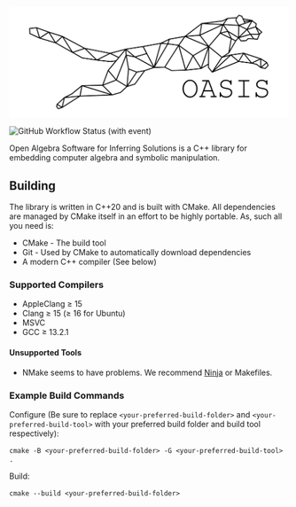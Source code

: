 ![OASIS Big Cat Logo](docs/Big%20Cat%20Large.png)

![GitHub Workflow Status (with event)](https://img.shields.io/github/actions/workflow/status/matthew-mccall/oasis/cmake-multi-platform.yml)

Open Algebra Software for Inferring Solutions is a C++ library for embedding computer algebra and symbolic manipulation.

## Building
The library is written in C++20 and is built with CMake. All dependencies are managed by CMake itself in an effort to be highly portable. As, such all you need is:
* CMake - The build tool
* Git - Used by CMake to automatically download dependencies
* A modern C++ compiler (See below)

### Supported Compilers

* AppleClang ≥ 15
* Clang ≥ 15 (≥ 16 for Ubuntu)
* MSVC
* GCC ≥ 13.2.1

#### Unsupported Tools
* NMake seems to have problems. We recommend [Ninja](https://ninja-build.org) or Makefiles.

### Example Build Commands

Configure (Be sure to replace `<your-preferred-build-folder>` and `<your-preferred-build-tool>` with your preferred
build folder and build tool respectively):

```shell
cmake -B <your-preferred-build-folder> -G <your-preferred-build-tool> .
```

Build:

```shell
cmake --build <your-preferred-build-folder>
```
